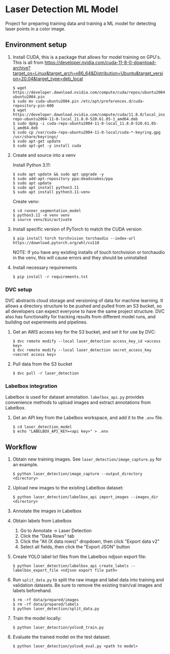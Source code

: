 # Laser Detection ML Model

Project for preparing training data and training a ML model for detecting laser points in a color image.

## Environment setup

1.  Install CUDA, this is a package that allows for model training on GPU's. This is all from https://developer.nvidia.com/cuda-11-8-0-download-archive?target_os=Linux&target_arch=x86_64&Distribution=Ubuntu&target_version=20.04&target_type=deb_local

        $ wget https://developer.download.nvidia.com/compute/cuda/repos/ubuntu2004/x86_64/cuda-ubuntu2004.pin
        $ sudo mv cuda-ubuntu2004.pin /etc/apt/preferences.d/cuda-repository-pin-600
        $ wget https://developer.download.nvidia.com/compute/cuda/11.8.0/local_installers/cuda-repo-ubuntu2004-11-8-local_11.8.0-520.61.05-1_amd64.deb
        $ sudo dpkg -i cuda-repo-ubuntu2004-11-8-local_11.8.0-520.61.05-1_amd64.deb
        $ sudo cp /var/cuda-repo-ubuntu2004-11-8-local/cuda-*-keyring.gpg /usr/share/keyrings/
        $ sudo apt-get update
        $ sudo apt-get -y install cuda

1.  Create and source into a venv

    Install Python 3.11:

        $ sudo apt update && sudo apt upgrade -y
        $ sudo add-apt-repository ppa:deadsnakes/ppa
        $ sudo apt update
        $ sudo apt install python3.11
        $ sudo apt install python3.11-venv

    Create venv:

        $ cd runner_segmentation_model
        $ python3.11 -m venv venv
        $ source venv/bin/activate

1.  Install specific version of PyTorch to match the CUDA version

        $ pip install torch torchvision torchaudio --index-url https://download.pytorch.org/whl/cu118

    NOTE: If you have any existing installs of touch torchvision or torchaudio in the venv, this will cause errors and they should be uninstalled

1.  Install necessary requirements

        $ pip install -r requirements.txt

### DVC setup

DVC abstracts cloud storage and versioning of data for machine learning. It allows a directory structure to be pushed and pulled from an S3 bucket, so all developers can expect everyone to have the same project structure. DVC also has functionality for tracking results from different model runs, and building out experiments and pipelines.

1.  Get an AWS access key for the S3 bucket, and set it for use by DVC:

        $ dvc remote modify --local laser_detection access_key_id <access key>
        $ dvc remote modify --local laser_detection secret_access_key <secret access key>

1.  Pull data from the S3 bucket

        $ dvc pull -r laser_detection

### Labelbox integration

Labelbox is used for dataset annotation. `labelbox_api.py` provides convenience methods to upload images and extract annotations from Labelbox.

1.  Get an API key from the Labelbox workspace, and add it to the `.env` file.

        $ cd laser_detection_model
        $ echo "LABELBOX_API_KEY=<api key>" > .env

## Workflow

1.  Obtain new training images. See `laser_detection/image_capture.py` for an example.

        $ python laser_detection/image_capture --output_directory <directory>

1.  Upload new images to the existing Labelbox dataset:

        $ python laser_detection/labelbox_api import_images --images_dir <directory>

1.  Annotate the images in Labelbox

1.  Obtain labels from Labelbox

    1. Go to Annotate -> Laser Detection
    1. Click the "Data Rows" tab
    1. Click the "All (X data rows)" dropdown, then click "Export data v2"
    1. Select all fields, then click the "Export JSON" button

1.  Create YOLO label txt files from the Labelbox ndjson export file:

        $ python laser_detection/labelbox_api create_labels --labelbox_export_file <ndjson export file path>

1.  Run `split_data.py` to split the raw image and label data into training and validation datasets. Be sure to remove the existing train/val images and labels beforehand.

        $ rm -rf data/prepared/images
        $ rm -rf data/prepared/labels
        $ python laser_detection/split_data.py

1.  Train the model locally:

        $ python laser_detection/yolov8_train.py

1.  Evaluate the trained model on the test dataset:

        $ python laser_detection/yolov8_eval.py <path to model>
